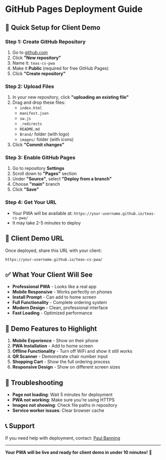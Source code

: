 # GitHub Pages Deployment Guide

## 🚀 Quick Setup for Client Demo

### Step 1: Create GitHub Repository
1. Go to [github.com](https://github.com)
2. Click **"New repository"**
3. Name it: `teas-cs-pwa`
4. Make it **Public** (required for free GitHub Pages)
5. Click **"Create repository"**

### Step 2: Upload Files
1. In your new repository, click **"uploading an existing file"**
2. Drag and drop these files:
   - `index.html`
   - `manifest.json`
   - `sw.js`
   - `_redirects`
   - `README.md`
   - `Brand/` folder (with logo)
   - `images/` folder (with icons)
3. Click **"Commit changes"**

### Step 3: Enable GitHub Pages
1. Go to repository **Settings**
2. Scroll down to **"Pages"** section
3. Under **"Source"**, select **"Deploy from a branch"**
4. Choose **"main"** branch
5. Click **"Save"**

### Step 4: Get Your URL
- Your PWA will be available at:
  `https://your-username.github.io/teas-cs-pwa/`
- It may take 2-5 minutes to deploy

## 📱 Client Demo URL

Once deployed, share this URL with your client:
```
https://your-username.github.io/teas-cs-pwa/
```

## ✅ What Your Client Will See

- **Professional PWA** - Looks like a real app
- **Mobile Responsive** - Works perfectly on phones
- **Install Prompt** - Can add to home screen
- **Full Functionality** - Complete ordering system
- **Modern Design** - Clean, professional interface
- **Fast Loading** - Optimized performance

## 🎯 Demo Features to Highlight

1. **Mobile Experience** - Show on their phone
2. **PWA Installation** - Add to home screen
3. **Offline Functionality** - Turn off WiFi and show it still works
4. **QR Scanner** - Demonstrate chair number input
5. **Shopping Cart** - Show the full ordering process
6. **Responsive Design** - Show on different screen sizes

## 🔧 Troubleshooting

- **Page not loading**: Wait 5 minutes for deployment
- **PWA not working**: Make sure you're using HTTPS
- **Images not showing**: Check file paths in repository
- **Service worker issues**: Clear browser cache

## 📞 Support

If you need help with deployment, contact:
[Paul Banning](https://paul-banning.com)

---

**Your PWA will be live and ready for client demo in under 10 minutes!** 🎉
